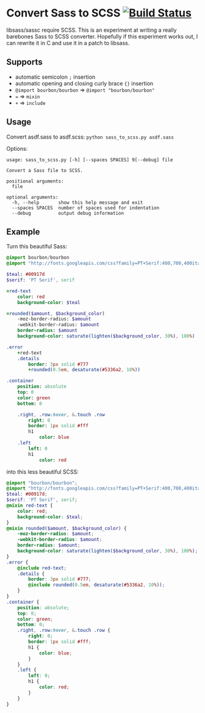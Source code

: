 Convert Sass to SCSS [![Build Status](https://travis-ci.org/luqmaan/sass_to_scss.svg?branch=1.2)](https://travis-ci.org/luqmaan/sass_to_scss)
==

libsass/sassc require SCSS. This is an experiment at writing a really barebones Sass to SCSS converter. Hopefully if this experiment works out, I can rewrite it in C and use it in a patch to libsass.

Supports
--

- automatic semicolon `;` insertion
- automatic opening and closing curly brace `{}` insertion
- `@import bourbon/bourbon` => `@import "bourbon/bourbon"`
- `=` => `mixin`
- `+` => `include`

Usage
--

Convert asdf.sass to asdf.scss: `python sass_to_scss.py asdf.sass`

Options:

```
usage: sass_to_scss.py [-h] [--spaces SPACES] 9[--debug] file

Convert a Sass file to SCSS.

positional arguments:
  file

optional arguments:
  -h, --help       show this help message and exit
  --spaces SPACES  number of spaces used for indentation
  --debug          output debug information
```


Example
--

Turn this beautiful Sass:

```sass
@import bourbon/bourbon
@import "http://fonts.googleapis.com/css?family=PT+Serif:400,700,400italic,700italic|Oswald:400,300,700|Droid+Sans:400,700"

$teal: #00917d
$serif: 'PT Serif', serif

=red-text
    color: red
    background-color: $teal

=rounded($amount, $background_color)
    -moz-border-radius: $amount
    -webkit-border-radius: $amount
    border-radius: $amount
    background-color: saturate(lighten($background_color, 30%), 100%)

.error
    +red-text
    .details
        border: 3px solid #777
        +rounded(0.5em, desaturate(#5336a2, 10%))

.container
    position: absolute
    top: 0
    color: green
    bottom: 0

    .right, .row:hover, &.touch .row
        right: 0
        border: 1px solid #fff
        h1
            color: blue
    .left
        left: 0
        h1
            color: red
```

into this less beautiful SCSS:

```scss
@import "bourbon/bourbon";
@import "http://fonts.googleapis.com/css?family=PT+Serif:400,700,400italic,700italic|Oswald:400,300,700|Droid+Sans:400,700";
$teal: #00917d;
$serif: 'PT Serif', serif;
@mixin red-text {
    color: red;
    background-color: $teal;
}
@mixin rounded($amount, $background_color) {
    -moz-border-radius: $amount;
    -webkit-border-radius: $amount;
    border-radius: $amount;
    background-color: saturate(lighten($background_color, 30%), 100%);
}
.error {
    @include red-text;
    .details {
        border: 3px solid #777;
        @include rounded(0.5em, desaturate(#5336a2, 10%));
    }
}
.container {
    position: absolute;
    top: 0;
    color: green;
    bottom: 0;
    .right, .row:hover, &.touch .row {
        right: 0;
        border: 1px solid #fff;
        h1 {
            color: blue;
        }
    }
    .left {
        left: 0;
        h1 {
            color: red;
        }
    }
}
```
